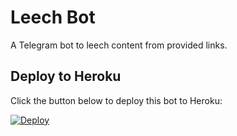 # Leech Bot

A Telegram bot to leech content from provided links.

## Deploy to Heroku

Click the button below to deploy this bot to Heroku:

[![Deploy](https://www.herokucdn.com/deploy/button.svg)](https://heroku.com/deploy?template=https://github.com/chamanprahs/Bruno)
